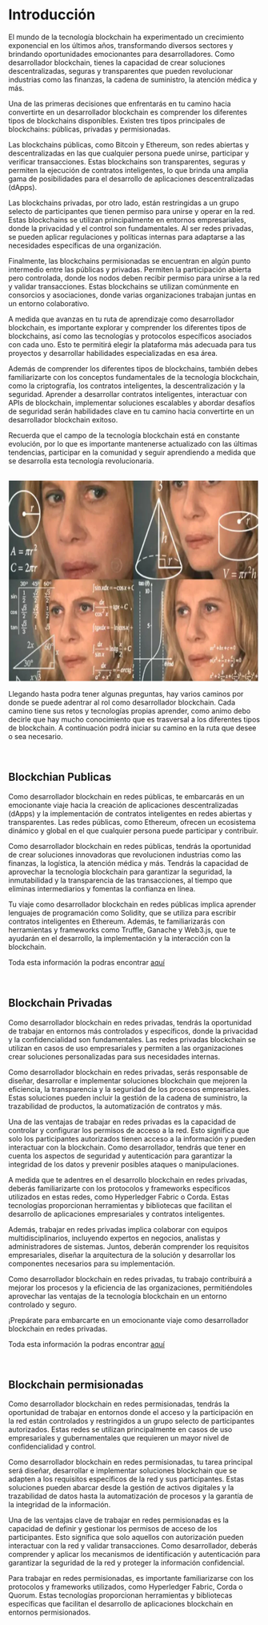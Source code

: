 # Introducción

El mundo de la tecnología blockchain ha experimentado un crecimiento exponencial en los últimos años, transformando diversos sectores y brindando oportunidades emocionantes para desarrolladores. Como desarrollador blockchain, tienes la capacidad de crear soluciones descentralizadas, seguras y transparentes que pueden revolucionar industrias como las finanzas, la cadena de suministro, la atención médica y más.

Una de las primeras decisiones que enfrentarás en tu camino hacia convertirte en un desarrollador blockchain es comprender los diferentes tipos de blockchains disponibles. Existen tres tipos principales de blockchains: públicas, privadas y permisionadas.

Las blockchains públicas, como Bitcoin y Ethereum, son redes abiertas y descentralizadas en las que cualquier persona puede unirse, participar y verificar transacciones. Estas blockchains son transparentes, seguras y permiten la ejecución de contratos inteligentes, lo que brinda una amplia gama de posibilidades para el desarrollo de aplicaciones descentralizadas (dApps).

Las blockchains privadas, por otro lado, están restringidas a un grupo selecto de participantes que tienen permiso para unirse y operar en la red. Estas blockchains se utilizan principalmente en entornos empresariales, donde la privacidad y el control son fundamentales. Al ser redes privadas, se pueden aplicar regulaciones y políticas internas para adaptarse a las necesidades específicas de una organización.

Finalmente, las blockchains permisionadas se encuentran en algún punto intermedio entre las públicas y privadas. Permiten la participación abierta pero controlada, donde los nodos deben recibir permiso para unirse a la red y validar transacciones. Estas blockchains se utilizan comúnmente en consorcios y asociaciones, donde varias organizaciones trabajan juntas en un entorno colaborativo.

A medida que avanzas en tu ruta de aprendizaje como desarrollador blockchain, es importante explorar y comprender los diferentes tipos de blockchains, así como las tecnologías y protocolos específicos asociados con cada uno. Esto te permitirá elegir la plataforma más adecuada para tus proyectos y desarrollar habilidades especializadas en esa área.

Además de comprender los diferentes tipos de blockchains, también debes familiarizarte con los conceptos fundamentales de la tecnología blockchain, como la criptografía, los contratos inteligentes, la descentralización y la seguridad. Aprender a desarrollar contratos inteligentes, interactuar con APIs de blockchain, implementar soluciones escalables y abordar desafíos de seguridad serán habilidades clave en tu camino hacia convertirte en un desarrollador blockchain exitoso.

Recuerda que el campo de la tecnología blockchain está en constante evolución, por lo que es importante mantenerse actualizado con las últimas tendencias, participar en la comunidad y seguir aprendiendo a medida que se desarrolla esta tecnología revolucionaria.

<br>

<img src="./imagenes/Pensando.webp" width="500" height="400"/>

<br>

Llegando hasta podra tener algunas preguntas, hay varios caminos por donde se puede adentrar al rol como desarrollador blockchain. Cada camino tiene sus retos y tecnologías propias aprender, como animo debo decirle que hay mucho conocimiento que es trasversal a los diferentes tipos de blockchain. A continuación podrá iniciar su camino en la ruta que desee o sea necesario.

<br>

## Blockchian Publicas

Como desarrollador blockchain en redes públicas, te embarcarás en un emocionante viaje hacia la creación de aplicaciones descentralizadas (dApps) y la implementación de contratos inteligentes en redes abiertas y transparentes. Las redes públicas, como Ethereum, ofrecen un ecosistema dinámico y global en el que cualquier persona puede participar y contribuir.

Como desarrollador blockchain en redes públicas, tendrás la oportunidad de crear soluciones innovadoras que revolucionen industrias como las finanzas, la logística, la atención médica y más. Tendrás la capacidad de aprovechar la tecnología blockchain para garantizar la seguridad, la inmutabilidad y la transparencia de las transacciones, al tiempo que eliminas intermediarios y fomentas la confianza en línea.

Tu viaje como desarrollador blockchain en redes públicas implica aprender lenguajes de programación como Solidity, que se utiliza para escribir contratos inteligentes en Ethereum. Además, te familiarizarás con herramientas y frameworks como Truffle, Ganache y Web3.js, que te ayudarán en el desarrollo, la implementación y la interacción con la blockchain.

Toda esta información la podras encontrar [aquí](./blockchain_publicas/EVM.md)

<br>

## Blockchain Privadas

Como desarrollador blockchain en redes privadas, tendrás la oportunidad de trabajar en entornos más controlados y específicos, donde la privacidad y la confidencialidad son fundamentales. Las redes privadas blockchain se utilizan en casos de uso empresariales y permiten a las organizaciones crear soluciones personalizadas para sus necesidades internas.

Como desarrollador blockchain en redes privadas, serás responsable de diseñar, desarrollar e implementar soluciones blockchain que mejoren la eficiencia, la transparencia y la seguridad de los procesos empresariales. Estas soluciones pueden incluir la gestión de la cadena de suministro, la trazabilidad de productos, la automatización de contratos y más.

Una de las ventajas de trabajar en redes privadas es la capacidad de controlar y configurar los permisos de acceso a la red. Esto significa que solo los participantes autorizados tienen acceso a la información y pueden interactuar con la blockchain. Como desarrollador, tendrás que tener en cuenta los aspectos de seguridad y autenticación para garantizar la integridad de los datos y prevenir posibles ataques o manipulaciones.

A medida que te adentres en el desarrollo blockchain en redes privadas, deberás familiarizarte con los protocolos y frameworks específicos utilizados en estas redes, como Hyperledger Fabric o Corda. Estas tecnologías proporcionan herramientas y bibliotecas que facilitan el desarrollo de aplicaciones empresariales y contratos inteligentes.

Además, trabajar en redes privadas implica colaborar con equipos multidisciplinarios, incluyendo expertos en negocios, analistas y administradores de sistemas. Juntos, deberán comprender los requisitos empresariales, diseñar la arquitectura de la solución y desarrollar los componentes necesarios para su implementación.

Como desarrollador blockchain en redes privadas, tu trabajo contribuirá a mejorar los procesos y la eficiencia de las organizaciones, permitiéndoles aprovechar las ventajas de la tecnología blockchain en un entorno controlado y seguro.

¡Prepárate para embarcarte en un emocionante viaje como desarrollador blockchain en redes privadas.

Toda esta información la podras encontrar [aquí](./blockchain_privadas/Privadas.md)

<br>

## Blockchain permisionadas

Como desarrollador blockchain en redes permisionadas, tendrás la oportunidad de trabajar en entornos donde el acceso y la participación en la red están controlados y restringidos a un grupo selecto de participantes autorizados. Estas redes se utilizan principalmente en casos de uso empresariales y gubernamentales que requieren un mayor nivel de confidencialidad y control.

Como desarrollador blockchain en redes permisionadas, tu tarea principal será diseñar, desarrollar e implementar soluciones blockchain que se adapten a los requisitos específicos de la red y sus participantes. Estas soluciones pueden abarcar desde la gestión de activos digitales y la trazabilidad de datos hasta la automatización de procesos y la garantía de la integridad de la información.

Una de las ventajas clave de trabajar en redes permisionadas es la capacidad de definir y gestionar los permisos de acceso de los participantes. Esto significa que solo aquellos con autorización pueden interactuar con la red y validar transacciones. Como desarrollador, deberás comprender y aplicar los mecanismos de identificación y autenticación para garantizar la seguridad de la red y proteger la información confidencial.

Para trabajar en redes permisionadas, es importante familiarizarse con los protocolos y frameworks utilizados, como Hyperledger Fabric, Corda o Quorum. Estas tecnologías proporcionan herramientas y bibliotecas específicas que facilitan el desarrollo de aplicaciones blockchain en entornos permisionados.


